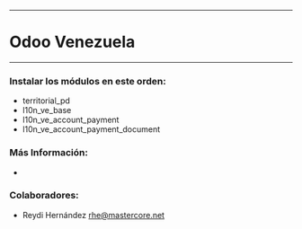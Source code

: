 ----------------------------------------------

Odoo Venezuela
=================

----------------------------------------------


### Instalar los módulos en este orden:
- territorial_pd
- l10n_ve_base
- l10n_ve_account_payment
- l10n_ve_account_payment_document

### Más Información:
- 

### Colaboradores:
- Reydi Hernández <rhe@mastercore.net>